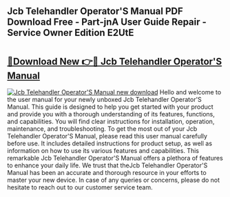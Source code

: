 ## Jcb Telehandler Operator'S Manual PDF Download Free - Part-jnA User Guide Repair - Service Owner Edition E2UtE

# <h2><a href="http://cf20421.oget.top/?id=Jcb+Telehandler+Operator%27S+Manual">🔗Download New 👉🔴 Jcb Telehandler Operator'S Manual</a></h2>

[![Jcb Telehandler Operator'S Manual new download](https://i.imgur.com/5g1atiW.png)](http://cf20421.oget.top/?id=Jcb+Telehandler+Operator%27S+Manual)
Hello and welcome to the user manual for your newly unboxed Jcb Telehandler Operator'S Manual. This guide is designed to help you get started with your product and provide you with a thorough understanding of its features, functions, and capabilities. You will find clear instructions for installation, operation, maintenance, and troubleshooting. To get the most out of your Jcb Telehandler Operator'S Manual, please read this user manual carefully before use. It includes detailed instructions for product setup, as well as information on how to use its various features and capabilities. This remarkable Jcb Telehandler Operator'S Manual offers a plethora of features to enhance your daily life. We trust that theJcb Telehandler Operator'S Manual has been an accurate and thorough resource in your efforts to master your new device. In case of any queries or concerns, please do not hesitate to reach out to our customer service team.
